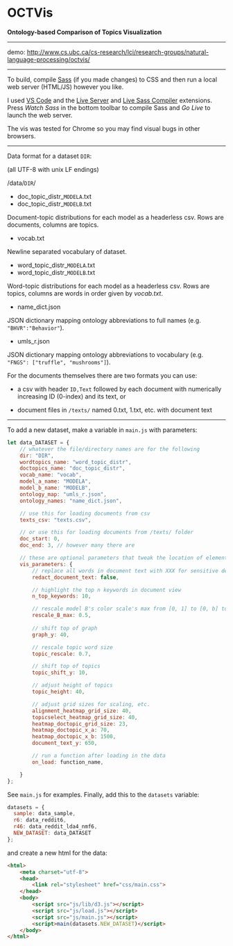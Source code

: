 # OCTVis 

**Ontology-based Comparison of Topics Visualization**

---
demo: http://www.cs.ubc.ca/cs-research/lci/research-groups/natural-language-processing/octvis/

---

To build, compile [Sass](https://sass-lang.com/) (if you made changes) to CSS and then run a local web server (HTML/JS) however you like. 

I used [VS Code](https://code.visualstudio.com/) and the [Live Server](https://marketplace.visualstudio.com/items?itemName=ritwickdey.LiveServer) and [Live Sass Compiler](https://marketplace.visualstudio.com/items?itemName=ritwickdey.live-sass) extensions. Press *Watch Sass* in the bottom toolbar to compile Sass and *Go Live* to launch the web server.

The vis was tested for Chrome so you may find visual bugs in other browsers.

---

Data format for a dataset `DIR`:

(all UTF-8 with unix LF endings)

/data/`DIR`/

- doc_topic_distr_`MODELA`.txt
- doc_topic_distr_`MODELB`.txt

Document-topic distributions for each model as a headerless csv. Rows are documents, columns are topics.

- vocab.txt

Newline separated vocabulary of dataset.

- word_topic_distr_`MODELA`.txt
- word_topic_distr_`MODELB`.txt

Word-topic distributions for each model as a headerless csv. Rows are topics, columns are words in order given by *vocab.txt*.

- name_dict.json

JSON dictionary mapping ontology abbreviations to full names (e.g. `"BHVR":"Behavior"`).

- umls_r.json

JSON dictionary mapping ontology abbreviations to vocabulary (e.g. `"FNGS": ["truffle", "mushrooms"]`).

For the documents themselves there are two formats you can use:

- a csv with header `ID,Text` followed by each document with numerically increasing ID (0-index) and its text, or

- document files in `/texts/` named 0.txt, 1.txt, etc. with document text

---

To add a new dataset, make a variable in `main.js` with parameters:

```javascript
let data_DATASET = {
    // whatever the file/directory names are for the following
    dir: "DIR", 
    wordtopics_name: "word_topic_distr",
    doctopics_name: "doc_topic_distr",
    vocab_name: "vocab",
    model_a_name: "MODELA",
    model_b_name: "MODELB",
    ontology_map: "umls_r.json",
    ontology_names: "name_dict.json",

    // use this for loading documents from csv
    texts_csv: "texts.csv",

    // or use this for loading documents from /texts/ folder
    doc_start: 0,
    doc_end: 3, // however many there are

    // these are optional parameters that tweak the location of elements in the vis. feel free to add more (see how they are loaded in via main.js and load.js)
    vis_parameters: {
        // replace all words in document text with XXX for sensitive demos
        redact_document_text: false, 

        // highlight the top n keywords in document view 
        n_top_keywords: 10, 

        // rescale model B's color scale's max from [0, 1] to [0, b] to make the blue darker
        rescale_B_max: 0.5,
        
        // shift top of graph
        graph_y: 40,

        // rescale topic word size
        topic_rescale: 0.7,

        // shift top of topics
        topic_shift_y: 10,

        // adjust height of topics
        topic_height: 40,

        // adjust grid sizes for scaling, etc.
        alignment_heatmap_grid_size: 40,
        topicselect_heatmap_grid_size: 40,
        heatmap_doctopic_grid_size: 23,
        heatmap_doctopic_x_a: 70,
        heatmap_doctopic_x_b: 1500,
        document_text_y: 650,

        // run a function after loading in the data
        on_load: function_name,

    }
};
```
See `main.js` for examples. Finally, add this to the `datasets` variable:

```javascript
datasets = {
  sample: data_sample,
  r6: data_reddit6,
  r46: data_reddit_lda4_nmf6,
  NEW_DATASET: data_DATASET
};
```

and create a new html for the data:

```html
<html>
    <meta charset="utf-8">
    <head>
        <link rel="stylesheet" href="css/main.css">
    </head>
    <body>
        <script src="js/lib/d3.js"></script>
        <script src="js/load.js"></script>
        <script src="js/main.js"></script>
        <script>main(datasets.NEW_DATASET)</script>
    </body>
</html>
```

